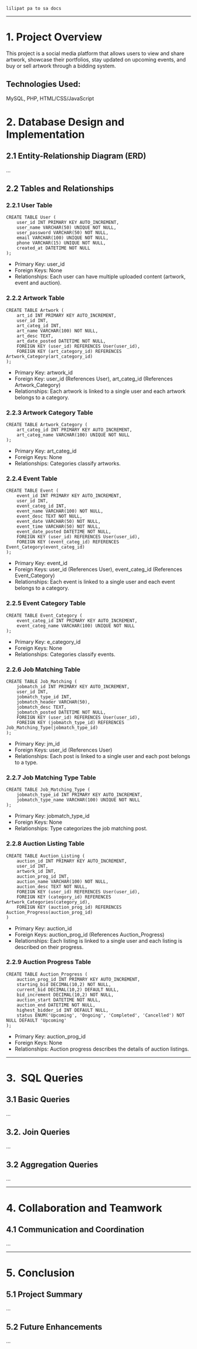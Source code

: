 `lilipat pa to sa docs`

---

# 1. Project Overview

This project is a social media platform that allows users to view and share artwork, showcase their portfolios, stay updated on upcoming events, and buy or sell artwork through a bidding system.

## Technologies Used:
MySQL, PHP, HTML/CSS/JavaScript

# 2. Database Design and Implementation

## 2.1 Entity-Relationship Diagram (ERD)

...

## 2.2 Tables and Relationships

### 2.2.1 User Table

```
CREATE TABLE User (
    user_id INT PRIMARY KEY AUTO_INCREMENT,
    user_name VARCHAR(50) UNIQUE NOT NULL,
    user_password VARCHAR(50) NOT NULL,
    email VARCHAR(100) UNIQUE NOT NULL,
    phone VARCHAR(15) UNIQUE NOT NULL,
    created_at DATETIME NOT NULL
);
```

- Primary Key: user_id
- Foreign Keys: None
- Relationships: Each user can have multiple uploaded content (artwork, event and auction).

### 2.2.2 Artwork Table

```
CREATE TABLE Artwork (
    art_id INT PRIMARY KEY AUTO_INCREMENT,
    user_id INT,
    art_categ_id INT,
    art_name VARCHAR(100) NOT NULL,
    art_desc TEXT,
    art_date_posted DATETIME NOT NULL,
    FOREIGN KEY (user_id) REFERENCES User(user_id),
    FOREIGN KEY (art_category_id) REFERENCES Artwork_Category(art_category_id)
);
```

- Primary Key: artwork_id
- Foreign Key: user_id (References User), art_categ_id (References Artwork_Category)
- Relationships: Each artwork is linked to a single user and each artwork belongs to a category.

### 2.2.3 Artwork Category Table

```
CREATE TABLE Artwork_Category (
    art_categ_id INT PRIMARY KEY AUTO_INCREMENT,
    art_categ_name VARCHAR(100) UNIQUE NOT NULL
);
```

- Primary Key: art_categ_id
- Foreign Keys: None
- Relationships: Categories classify artworks.

### 2.2.4 Event Table

```
CREATE TABLE Event (
    event_id INT PRIMARY KEY AUTO_INCREMENT,
    user_id INT,
    event_categ_id INT,
    event_name VARCHAR(100) NOT NULL,
    event_desc TEXT NOT NULL,
    event_date VARCHAR(50) NOT NULL,
    event_time VARCHAR(50) NOT NULL,
    event_date_posted DATETIME NOT NULL,
    FOREIGN KEY (user_id) REFERENCES User(user_id),
    FOREIGN KEY (event_categ_id) REFERENCES Event_Category(event_categ_id)
);
```

- Primary Key: event_id
- Foreign Keys: user_id (References User), event_categ_id (References Event_Category)
- Relationships: Each event is linked to a single user and each event belongs to a category.

### 2.2.5 Event Category Table

```
CREATE TABLE Event_Category (
    event_categ_id INT PRIMARY KEY AUTO_INCREMENT,
    event_categ_name VARCHAR(100) UNIQUE NOT NULL
);
```

- Primary Key: e_category_id
- Foreign Keys: None
- Relationships: Categories classify events.

### 2.2.6 Job Matching Table

```
CREATE TABLE Job_Matching (
	jobmatch_id INT PRIMARY KEY AUTO_INCREMENT,
	user_id INT,
	jobmatch_type_id INT,
	jobmatch_header VARCHAR(50),
	jobmatch_desc TEXT,
	jobmatch_posted DATETIME NOT NULL,
    FOREIGN KEY (user_id) REFERENCES User(user_id),
    FOREIGN KEY (jobmatch_type_id) REFERENCES Job_Matching_Type(jobmatch_type_id)
);
```

- Primary Key: jm_id
- Foreign Keys: user_id (References User)
- Relationships: Each post is linked to a single user and each post belongs to a type.

### 2.2.7 Job Matching Type Table
```
CREATE TABLE Job_Matching_Type (
    jobmatch_type_id INT PRIMARY KEY AUTO_INCREMENT,
    jobmatch_type_name VARCHAR(100) UNIQUE NOT NULL
);
```

- Primary Key: jobmatch_type_id
- Foreign Keys: None
- Relationships: Type categorizes the job matching post.

### 2.2.8 Auction Listing Table

```
CREATE TABLE Auction_Listing (
    auction_id INT PRIMARY KEY AUTO_INCREMENT,
    user_id INT,
    artwork_id INT,
    auction_prog_id INT,
    auction_name VARCHAR(100) NOT NULL,
    auction_desc TEXT NOT NULL,
    FOREIGN KEY (user_id) REFERENCES User(user_id),
    FOREIGN KEY (category_id) REFERENCES Artwork_Categories(category_id),
    FOREIGN KEY (auction_prog_id) REFERENCES Auction_Progress(auction_prog_id)
)
```

- Primary Key: auction_id
- Foreign Keys: auction_prog_id (References Auction_Progress)
- Relationships:  Each listing is linked to a single user and each listing is described on their progress.

### 2.2.9 Auction Progress Table

```
CREATE TABLE Auction_Progress (
	auction_prog_id INT PRIMARY KEY AUTO_INCREMENT,
    starting_bid DECIMAL(10,2) NOT NULL,
    current_bid DECIMAL(10,2) DEFAULT NULL,
    bid_increment DECIMAL(10,2) NOT NULL,
    auction_start DATETIME NOT NULL,
    auction_end DATETIME NOT NULL,
    highest_bidder_id INT DEFAULT NULL,
    status ENUM('Upcoming', 'Ongoing', 'Completed', 'Cancelled') NOT NULL DEFAULT 'Upcoming'
);
```

- Primary Key: auction_prog_id
- Foreign Keys: None
- Relationships: Auction progress describes the details of auction listings.

---

# 3.  SQL Queries

## 3.1 Basic Queries 

...

## 3.2. Join Queries

...

## 3.2 Aggregation Queries

...

---


# 4. Collaboration and Teamwork

## 4.1 Communication and Coordination

...

---

# 5. Conclusion

## 5.1 Project Summary

...

## 5.2 Future Enhancements

...